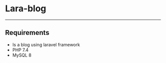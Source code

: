 # Lara-blog
------------------------------------
## Requirements 

- Is a blog using laravel framework
- PHP 7.4
- MySQL 8

